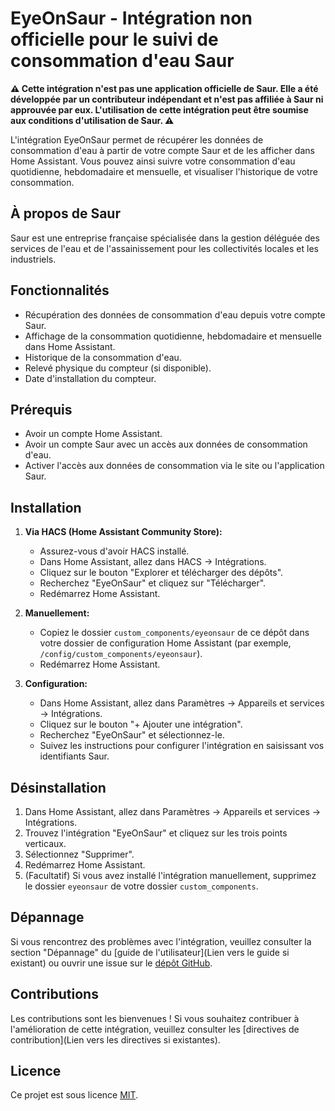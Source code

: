 # EyeOnSaur - Intégration non officielle pour le suivi de consommation d'eau Saur

**⚠️ Cette intégration n'est pas une application officielle de Saur. Elle a été développée par un contributeur indépendant et n'est pas affiliée à Saur ni approuvée par eux. L'utilisation de cette intégration peut être soumise aux conditions d'utilisation de Saur. ⚠️**

L'intégration EyeOnSaur permet de récupérer les données de consommation d'eau à partir de votre compte Saur et de les afficher dans Home Assistant.
Vous pouvez ainsi suivre votre consommation d'eau quotidienne, hebdomadaire et mensuelle, et visualiser l'historique de votre consommation.

## À propos de Saur

Saur est une entreprise française spécialisée dans la gestion déléguée des services de l'eau et de l'assainissement pour les collectivités locales et les industriels.

## Fonctionnalités

*   Récupération des données de consommation d'eau depuis votre compte Saur.
*   Affichage de la consommation quotidienne, hebdomadaire et mensuelle dans Home Assistant.
*   Historique de la consommation d'eau.
*   Relevé physique du compteur (si disponible).
*   Date d'installation du compteur.

## Prérequis

*   Avoir un compte Home Assistant.
*   Avoir un compte Saur avec un accès aux données de consommation d'eau.
*   Activer l'accès aux données de consommation via le site ou l'application Saur.

## Installation

1. **Via HACS (Home Assistant Community Store):**

    *   Assurez-vous d'avoir HACS installé.
    *   Dans Home Assistant, allez dans HACS -> Intégrations.
    *   Cliquez sur le bouton "Explorer et télécharger des dépôts".
    *   Recherchez "EyeOnSaur" et cliquez sur "Télécharger".
    *   Redémarrez Home Assistant.

2. **Manuellement:**

    *   Copiez le dossier `custom_components/eyeonsaur` de ce dépôt dans votre dossier de configuration Home Assistant (par exemple, `/config/custom_components/eyeonsaur`).
    *   Redémarrez Home Assistant.

3. **Configuration:**
    *   Dans Home Assistant, allez dans Paramètres -> Appareils et services -> Intégrations.
    *   Cliquez sur le bouton "+ Ajouter une intégration".
    *   Recherchez "EyeOnSaur" et sélectionnez-le.
    *   Suivez les instructions pour configurer l'intégration en saisissant vos identifiants Saur.

## Désinstallation

1. Dans Home Assistant, allez dans Paramètres -> Appareils et services -> Intégrations.
2. Trouvez l'intégration "EyeOnSaur" et cliquez sur les trois points verticaux.
3. Sélectionnez "Supprimer".
4. Redémarrez Home Assistant.
5. (Facultatif) Si vous avez installé l'intégration manuellement, supprimez le dossier `eyeonsaur` de votre dossier `custom_components`.

## Dépannage

Si vous rencontrez des problèmes avec l'intégration, veuillez consulter la section "Dépannage" du [guide de l'utilisateur](Lien vers le guide si existant) ou ouvrir une issue sur le [dépôt GitHub](https://github.com/cekage/Saur_fr_client/issues).

## Contributions

Les contributions sont les bienvenues ! Si vous souhaitez contribuer à l'amélioration de cette intégration, veuillez consulter les [directives de contribution](Lien vers les directives si existantes).

## Licence

Ce projet est sous licence [MIT](LICENCE).